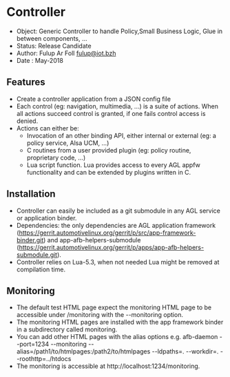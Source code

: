 # Controller

* Object: Generic Controller to handle Policy,Small Business Logic, Glue in between components, ...
* Status: Release Candidate
* Author: Fulup Ar Foll fulup@iot.bzh
* Date  : May-2018

## Features

* Create a controller application from a JSON config file
* Each control (eg: navigation, multimedia, ...) is a suite of actions. When all actions succeed control is granted, if one fails control access is denied.
* Actions can either be:
  * Invocation of an other binding API, either internal or external (eg: a policy service, Alsa UCM, ...)
  * C routines from a user provided plugin (eg: policy routine, proprietary code, ...)
  * Lua script function. Lua provides access to every AGL appfw functionality and can be extended by plugins written in C.

## Installation

* Controller can easily be included as a git submodule in any AGL service or application binder.
* Dependencies: the only dependencies are AGL application framework (https://gerrit.automotivelinux.org/gerrit/p/src/app-framework-binder.git) and app-afb-helpers-submodule (https://gerrit.automotivelinux.org/gerrit/p/apps/app-afb-helpers-submodule.git).
* Controller relies on Lua-5.3, when not needed Lua might be removed at compilation time.

## Monitoring

* The default test HTML page expect the monitoring HTML page to be accessible under /monitoring with the --monitoring option.
* The monitoring HTML pages are installed with the app framework binder in a subdirectory called monitoring.
* You can add other HTML pages with the alias options e.g. afb-daemon --port=1234 --monitoring --alias=/path1/to/htmlpages:/path2/to/htmlpages --ldpaths=. --workdir=. --roothttp=../htdocs
* The monitoring is accessible at http://localhost:1234/monitoring.